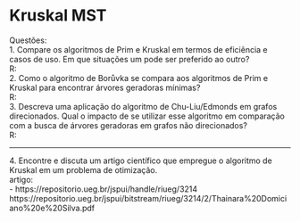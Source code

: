 # Kruskal MST
Questões: <br>
	1. Compare os algoritmos de Prim e Kruskal em termos de eficiência e
casos de uso. Em que situações um pode ser preferido ao outro?<br>
    R:<br>
	2. Como o algoritmo de Borůvka se compara aos algoritmos de Prim e
Kruskal para encontrar árvores geradoras mínimas?<br>
    R:<br>
	3. Descreva uma aplicação do algoritmo de Chu-Liu/Edmonds em
grafos direcionados. Qual o impacto de se utilizar esse algoritmo em
comparação com a busca de árvores geradoras em grafos não
direcionados?<br>
    R:<br>
<hr>
	4. Encontre e discuta um artigo científico que empregue o algoritmo de
Kruskal em um problema de otimização. <br>
  artigo:<br>
    - https://repositorio.ueg.br/jspui/handle/riueg/3214 <br>
      https://repositorio.ueg.br/jspui/bitstream/riueg/3214/2/Thainara%20Domiciano%20e%20Silva.pdf
